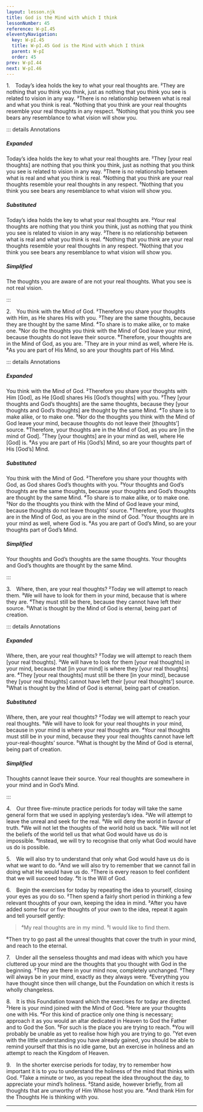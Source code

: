 ```yaml
---
layout: lesson.njk
title: God is the Mind with which I think
lessonNumber: 45
reference: W-pI.45
eleventyNavigation:
  key: W-pI.45
  title: W-pI.45 God is the Mind with which I think
  parent: W-pI
  order: 45
prev: W-pI.44
next: W-pI.46
---
```


1. Today’s idea holds the key to what your real thoughts are. 
²They are nothing that you think you think, just as nothing that you think you see is related to vision in any way. 
³There is no relationship between what is real and what you think is real. 
⁴Nothing that you think are your real thoughts resemble your real thoughts in any respect. 
⁵Nothing that you think you see bears any resemblance to what vision will show you.

::: details Annotations

##### Expanded

Today’s idea holds the key to what your real thoughts are. 
²They [your real thoughts] are nothing that you think you think, just as nothing that you think you see is related to vision in any way. 
³There is no relationship between what is real and what you think is real. 
⁴Nothing that you think are your real thoughts resemble your real thoughts in any respect. 
⁵Nothing that you think you see bears any resemblance to what vision will show you.

##### Substituted

Today’s idea holds the key to what your real thoughts are. 
²Your real thoughts are nothing that you think you think, just as nothing that you think you see is related to vision in any way. 
³There is no relationship between what is real and what you think is real. 
⁴Nothing that you think are your real thoughts resemble your real thoughts in any respect. 
⁵Nothing that you think you see bears any resemblance to what vision will show you.

##### Simplified

The thoughts you are aware of are not your real thoughts. 
What you see is not real vision.

:::


2. You think with the Mind of God. 
²Therefore you share your thoughts with Him, as He shares His with you. 
³They are the same thoughts, because they are thought by the same Mind. 
⁴To share is to make alike, or to make one. 
⁵Nor do the thoughts you think with the Mind of God leave your mind, because thoughts do not leave their source. 
⁶Therefore, your thoughts are in the Mind of God, as you are. 
⁷They are in your mind as well, where He is. 
⁸As you are part of His Mind, so are your thoughts part of His Mind.

::: details Annotations

##### Expanded

You think with the Mind of God. 
²Therefore you share your thoughts with Him [God], as He [God] shares His [God’s thoughts] with you. 
³They [your thoughts and God’s thoughts] are the same thoughts, because they [your thoughts and God’s thoughts] are thought by the same Mind. 
⁴To share is to make alike, or to make one. 
⁵Nor do the thoughts you think with the Mind of God leave your mind, because thoughts do not leave their [thoughts’] source. 
⁶Therefore, your thoughts are in the Mind of God, as you are [in the mind of God]. 
⁷They [your thoughts] are in your mind as well, where He [God] is. 
⁸As you are part of His [God’s] Mind, so are your thoughts part of His [God’s] Mind.

##### Substituted

You think with the Mind of God. 
²Therefore you share your thoughts with God, as God shares God’s thoughts with you. 
³Your thoughts and God’s thoughts are the same thoughts, because your thoughts and God’s thoughts are thought by the same Mind. 
⁴To share is to make alike, or to make one. 
⁵Nor do the thoughts you think with the Mind of God leave your mind, because thoughts do not leave thoughts’ source. 
⁶Therefore, your thoughts are in the Mind of God, as you are in the mind of God. 
⁷Your thoughts are in your mind as well, where God is. 
⁸As you are part of God’s Mind, so are your thoughts part of God’s Mind.

##### Simplified

Your thoughts and God’s thoughts are the same thoughts.
Your thoughts and God’s thoughts are thought by the same Mind.

:::


3. Where, then, are your real thoughts? 
²Today we will attempt to reach them. 
³We will have to look for them in your mind, because that is where they are. 
⁴They must still be there, because they cannot have left their source. 
⁵What is thought by the Mind of God is eternal, being part of creation.


::: details Annotations

##### Expanded

Where, then, are your real thoughts? 
²Today we will attempt to reach them [your real thoughts]. 
³We will have to look for them [your real thoughts] in your mind, because that [in your mind] is where they [your real thoughts] are. 
⁴They [your real thoughts] must still be there [in your mind], because they [your real thoughts] cannot have left their [your real thoughts’] source. 
⁵What is thought by the Mind of God is eternal, being part of creation.

##### Substituted

Where, then, are your real thoughts? 
²Today we will attempt to reach your real thoughts. 
³We will have to look for your real thoughts in your mind, because in your mind is where your real thoughts are. 
⁴Your real thoughts must still be in your mind, because they your real thoughts cannot have left your-real-thoughts’ source. 
⁵What is thought by the Mind of God is eternal, being part of creation.

##### Simplified

Thoughts cannot leave their source. Your real thoughts are somewhere in your mind and in God’s Mind.

:::


4. Our three five-minute practice periods for today will take the same general form that we used in applying yesterday’s idea. 
²We will attempt to leave the unreal and seek for the real. 
³We will deny the world in favour of truth. 
⁴We will not let the thoughts of the world hold us back. 
⁵We will not let the beliefs of the world tell us that what God would have us do is impossible. 
⁶Instead, we will try to recognise that only what God would have us do is possible.


5. We will also try to understand that only what God would have us do is what we want to do. 
²And we will also try to remember that we cannot fail in doing what He would have us do. 
³There is every reason to feel confident that we will succeed today. 
⁴It is the Will of God.


6. Begin the exercises for today by repeating the idea to yourself, closing your eyes as you do so. 
²Then spend a fairly short period in thinking a few relevant thoughts of your own, keeping the idea in mind. 
³After you have added some four or five thoughts of your own to the idea, repeat it again and tell yourself gently:

>⁴My real thoughts are in my mind. 
⁵I would like to find them.

⁶Then try to go past all the unreal thoughts that cover the truth in your mind, and reach to the eternal.

7. Under all the senseless thoughts and mad ideas with which you have cluttered up your mind are the thoughts that you thought with God in the beginning. 
²They are there in your mind now, completely unchanged. 
³They will always be in your mind, exactly as they always were. 
⁴Everything you have thought since then will change, but the Foundation on which it rests is wholly changeless.


8. It is this Foundation toward which the exercises for today are directed. 
²Here is your mind joined with the Mind of God. 
³Here are your thoughts one with His. 
⁴For this kind of practice only one thing is necessary; approach it as you would an altar dedicated in Heaven to God the Father and to God the Son. 
⁵For such is the place you are trying to reach. 
⁶You will probably be unable as yet to realise how high you are trying to go. 
⁷Yet even with the little understanding you have already gained, you should be able to remind yourself that this is no idle game, but an exercise in holiness and an attempt to reach the Kingdom of Heaven.


9. In the shorter exercise periods for today, try to remember how important it is to you to understand the holiness of the mind that thinks with God. 
²Take a minute or two, as you repeat the idea throughout the day, to appreciate your mind’s holiness. 
³Stand aside, however briefly, from all thoughts that are unworthy of Him Whose host you are. 
⁴And thank Him for the Thoughts He is thinking with you.

___
